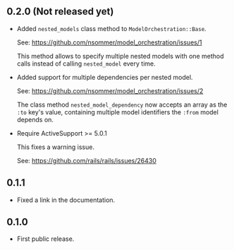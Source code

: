 ## 0.2.0 (Not released yet)

* Added `nested_models` class method to `ModelOrchestration::Base`.

  See: https://github.com/nsommer/model_orchestration/issues/1
  
  This method allows to specify multiple nested models with one method calls instead of calling `nested_model` every time.
  
* Added support for multiple dependencies per nested model.

  See: https://github.com/nsommer/model_orchestration/issues/2
  
  The class method `nested_model_dependency` now accepts an array as the `:to` key's value, containing multiple model identifiers the `:from` model depends on.
  
* Require ActiveSupport >= 5.0.1

  This fixes a warning issue.
  
  See: https://github.com/rails/rails/issues/26430

## 0.1.1

* Fixed a link in the documentation.

## 0.1.0

* First public release.